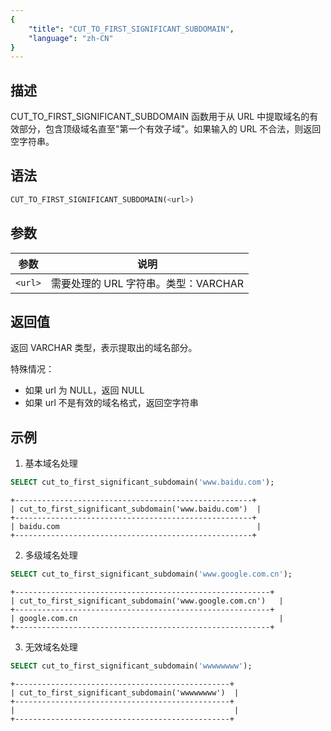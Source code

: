 ```yaml
---
{
    "title": "CUT_TO_FIRST_SIGNIFICANT_SUBDOMAIN",
    "language": "zh-CN"
}
---
```


## 描述

CUT_TO_FIRST_SIGNIFICANT_SUBDOMAIN 函数用于从 URL 中提取域名的有效部分，包含顶级域名直至"第一个有效子域"。如果输入的 URL 不合法，则返回空字符串。

## 语法

```sql
CUT_TO_FIRST_SIGNIFICANT_SUBDOMAIN(<url>)
```

## 参数
| 参数 | 说明                                 |
| ---- | ------------------------------------ |
| `<url>` | 需要处理的 URL 字符串。类型：VARCHAR |

## 返回值

返回 VARCHAR 类型，表示提取出的域名部分。

特殊情况：
- 如果 url 为 NULL，返回 NULL
- 如果 url 不是有效的域名格式，返回空字符串

## 示例

1. 基本域名处理
```sql
SELECT cut_to_first_significant_subdomain('www.baidu.com');
```
```text
+-----------------------------------------------------+
| cut_to_first_significant_subdomain('www.baidu.com')  |
+-----------------------------------------------------+
| baidu.com                                            |
+-----------------------------------------------------+
```

2. 多级域名处理
```sql
SELECT cut_to_first_significant_subdomain('www.google.com.cn');
```
```text
+---------------------------------------------------------+
| cut_to_first_significant_subdomain('www.google.com.cn')   |
+---------------------------------------------------------+
| google.com.cn                                             |
+---------------------------------------------------------+
```

3. 无效域名处理
```sql
SELECT cut_to_first_significant_subdomain('wwwwwwww');
```
```text
+------------------------------------------------+
| cut_to_first_significant_subdomain('wwwwwwww')  |
+------------------------------------------------+
|                                                 |
+------------------------------------------------+
```
